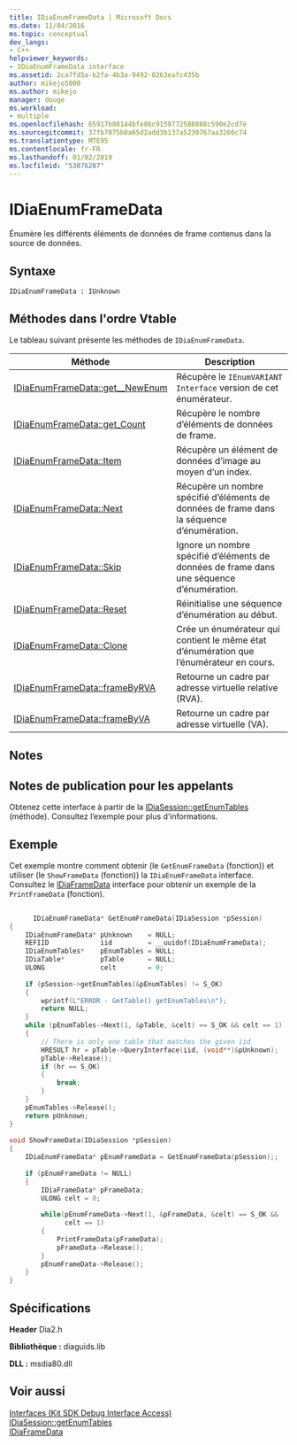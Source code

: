 ```yaml
---
title: IDiaEnumFrameData | Microsoft Docs
ms.date: 11/04/2016
ms.topic: conceptual
dev_langs:
- C++
helpviewer_keywords:
- IDiaEnumFrameData interface
ms.assetid: 2ca7fd5a-b2fa-4b3a-9492-0263eafc435b
author: mikejo5000
ms.author: mikejo
manager: douge
ms.workload:
- multiple
ms.openlocfilehash: 65917b88144bfe86c9159772588888c590e2cd7e
ms.sourcegitcommit: 37fb7075b0a65d2add3b137a5230767aa3266c74
ms.translationtype: MTE95
ms.contentlocale: fr-FR
ms.lasthandoff: 01/02/2019
ms.locfileid: "53876287"
---
```

# <a name="idiaenumframedata"></a>IDiaEnumFrameData
Énumère les différents éléments de données de frame contenus dans la source de données.  
  
## <a name="syntax"></a>Syntaxe  
  
```  
IDiaEnumFrameData : IUnknown  
```  
  
## <a name="methods-in-vtable-order"></a>Méthodes dans l'ordre Vtable  
 Le tableau suivant présente les méthodes de `IDiaEnumFrameData`.  
  
|Méthode|Description|  
|------------|-----------------|  
|[IDiaEnumFrameData::get__NewEnum](../../debugger/debug-interface-access/idiaenumframedata-get-newenum.md)|Récupère le `IEnumVARIANT Interface` version de cet énumérateur.|  
|[IDiaEnumFrameData::get_Count](../../debugger/debug-interface-access/idiaenumframedata-get-count.md)|Récupère le nombre d’éléments de données de frame.|  
|[IDiaEnumFrameData::Item](../../debugger/debug-interface-access/idiaenumframedata-item.md)|Récupère un élément de données d’image au moyen d’un index.|  
|[IDiaEnumFrameData::Next](../../debugger/debug-interface-access/idiaenumframedata-next.md)|Récupère un nombre spécifié d’éléments de données de frame dans la séquence d’énumération.|  
|[IDiaEnumFrameData::Skip](../../debugger/debug-interface-access/idiaenumframedata-skip.md)|Ignore un nombre spécifié d’éléments de données de frame dans une séquence d’énumération.|  
|[IDiaEnumFrameData::Reset](../../debugger/debug-interface-access/idiaenumframedata-reset.md)|Réinitialise une séquence d’énumération au début.|  
|[IDiaEnumFrameData::Clone](../../debugger/debug-interface-access/idiaenumframedata-clone.md)|Crée un énumérateur qui contient le même état d’énumération que l’énumérateur en cours.|  
|[IDiaEnumFrameData::frameByRVA](../../debugger/debug-interface-access/idiaenumframedata-framebyrva.md)|Retourne un cadre par adresse virtuelle relative (RVA).|  
|[IDiaEnumFrameData::frameByVA](../../debugger/debug-interface-access/idiaenumframedata-framebyva.md)|Retourne un cadre par adresse virtuelle (VA).|  
  
## <a name="remarks"></a>Notes  
  
## <a name="notes-for-callers"></a>Notes de publication pour les appelants  
 Obtenez cette interface à partir de la [IDiaSession::getEnumTables](../../debugger/debug-interface-access/idiasession-getenumtables.md) (méthode). Consultez l’exemple pour plus d’informations.  
  
## <a name="example"></a>Exemple  
 Cet exemple montre comment obtenir (le `GetEnumFrameData` (fonction)) et utiliser (le `ShowFrameData` (fonction)) la `IDiaEnumFrameData` interface. Consultez le [IDiaFrameData](../../debugger/debug-interface-access/idiaframedata.md) interface pour obtenir un exemple de la `PrintFrameData` (fonction).  
  
```C++  
  
      IDiaEnumFrameData* GetEnumFrameData(IDiaSession *pSession)  
{  
    IDiaEnumFrameData* pUnknown    = NULL;  
    REFIID             iid         = __uuidof(IDiaEnumFrameData);  
    IDiaEnumTables*    pEnumTables = NULL;  
    IDiaTable*         pTable      = NULL;  
    ULONG              celt        = 0;  
  
    if (pSession->getEnumTables(&pEnumTables) != S_OK)  
    {  
        wprintf(L"ERROR - GetTable() getEnumTables\n");  
        return NULL;  
    }  
    while (pEnumTables->Next(1, &pTable, &celt) == S_OK && celt == 1)  
    {  
        // There is only one table that matches the given iid  
        HRESULT hr = pTable->QueryInterface(iid, (void**)&pUnknown);  
        pTable->Release();  
        if (hr == S_OK)  
        {  
            break;  
        }  
    }  
    pEnumTables->Release();  
    return pUnknown;  
}  
  
void ShowFrameData(IDiaSession *pSession)  
{  
    IDiaEnumFrameData* pEnumFrameData = GetEnumFrameData(pSession);;  
  
    if (pEnumFrameData != NULL)  
    {  
        IDiaFrameData* pFrameData;  
        ULONG celt = 0;  
  
        while(pEnumFrameData->Next(1, &pFrameData, &celt) == S_OK &&  
              celt == 1)  
        {  
            PrintFrameData(pFrameData);  
            pFrameData->Release();  
        }  
        pEnumFrameData->Release();   
    }  
}  
```  
  
## <a name="requirements"></a>Spécifications  
 **Header** Dia2.h  
  
 **Bibliothèque :** diaguids.lib  
  
 **DLL :** msdia80.dll  
  
## <a name="see-also"></a>Voir aussi  
 [Interfaces (Kit SDK Debug Interface Access)](../../debugger/debug-interface-access/interfaces-debug-interface-access-sdk.md)   
 [IDiaSession::getEnumTables](../../debugger/debug-interface-access/idiasession-getenumtables.md)   
 [IDiaFrameData](../../debugger/debug-interface-access/idiaframedata.md)
